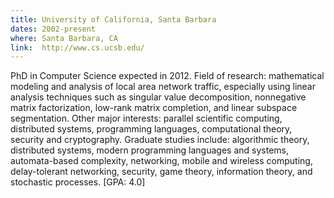 ```yaml
---
title: University of California, Santa Barbara
dates: 2002-present
where: Santa Barbara, CA
link:  http://www.cs.ucsb.edu/
---
```


PhD in Computer Science expected in 2012. Field of research: mathematical modeling and analysis of local area network traffic, especially using linear analysis techniques such as singular value decomposition, nonnegative matrix factorization, low-rank matrix completion, and linear subspace segmentation. Other major interests: parallel scientific computing, distributed systems, programming languages, computational theory, security and cryptography. Graduate studies include: algorithmic theory, distributed systems, modern programming languages and systems, automata-based complexity, networking, mobile and wireless computing, delay-tolerant networking, security, game theory, information theory, and stochastic processes. [GPA: 4.0]
